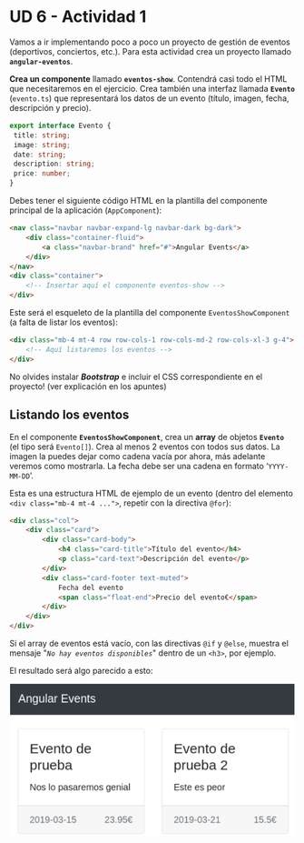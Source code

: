 # UD 6 - Actividad 1

Vamos a ir implementando poco a poco un proyecto de gestión de eventos (deportivos, conciertos, etc.). Para esta actividad crea un proyecto llamado **`angular-eventos`**.

**Crea un componente** llamado **`eventos-show`**. Contendrá casi todo el HTML que necesitaremos en el ejercicio. Crea también una interfaz llamada **`Evento`** (`evento.ts`) que representará los datos de un evento (título, imagen, fecha, descripción y precio).

```typescript
export interface Evento {
 title: string;
 image: string;
 date: string;
 description: string;
 price: number;
}
```

Debes tener el siguiente código HTML en la plantilla del componente principal de la aplicación (`AppComponent`):

```html
<nav class="navbar navbar-expand-lg navbar-dark bg-dark">
    <div class="container-fluid">
        <a class="navbar-brand" href="#">Angular Events</a>
    </div>
</nav>
<div class="container">
    <!-- Insertar aquí el componente eventos-show -->
</div>
```

Este será el esqueleto de la plantilla del componente `EventosShowComponent` (a falta de listar los eventos):

```html
<div class="mb-4 mt-4 row row-cols-1 row-cols-md-2 row-cols-xl-3 g-4">
    <!-- Aquí listaremos los eventos -->
</div>
```

No olvides instalar _**Bootstrap**_ e incluir el CSS correspondiente en el proyecto! (ver explicación en los apuntes)

## Listando los eventos

En el componente **`EventosShowComponent`**, crea un **array** de objetos **`Evento`** (el tipo será `Evento[]`). Crea al menos 2 eventos con todos sus datos. La imagen la puedes dejar como cadena vacía por ahora, más adelante veremos como mostrarla. La fecha debe ser una cadena en formato ‘`YYYY-MM-DD`’.

Esta es una estructura HTML de ejemplo de un evento (dentro del elemento `<div class="mb-4 mt-4 ...">`, repetir con la directiva `@for`):

```html
<div class="col">
    <div class="card">
        <div class="card-body">
            <h4 class="card-title">Título del evento</h4>
            <p class="card-text">Descripción del evento</p>
        </div>
        <div class="card-footer text-muted">
            Fecha del evento
            <span class="float-end">Precio del evento€</span>
        </div>
    </div>
</div>
```

Si el array de eventos está vacío, con las directivas `@if` y `@else`, muestra el mensaje "_`No hay eventos disponibles`_" dentro de un `<h3>`, por ejemplo.

El resultado será algo parecido a esto:

![Listado de eventos](./img/act1-1.png)
